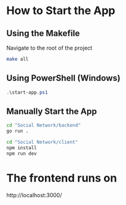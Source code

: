 # How to Start the App
## Using the Makefile
Navigate to the root of the project
```bash
make all
```

## Using PowerShell (Windows)
```powershell
.\start-app.ps1
```
## Manually Start the App
```bash
cd "Social Network/backend"
go run .

cd "Social Network/client"
npm install
npm run dev
```

# The frontend runs on
http://localhost:3000/
